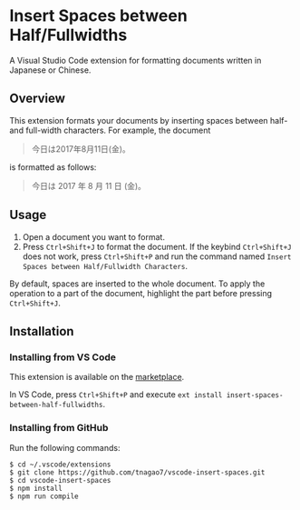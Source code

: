 # Insert Spaces between Half/Fullwidths

A Visual Studio Code extension for formatting documents written in Japanese or Chinese.

## Overview

This extension formats your documents by inserting spaces between half- and full-width characters.
For example, the document

> 今日は2017年8月11日(金)。

is formatted as follows:

> 今日は 2017 年 8 月 11 日 (金)。

## Usage

1. Open a document you want to format.
2. Press ``Ctrl+Shift+J`` to format the document.
   If the keybind ``Ctrl+Shift+J`` does not work, press ``Ctrl+Shift+P`` and run the command named ``Insert Spaces between Half/Fullwidth Characters``.

By default, spaces are inserted to the whole document.
To apply the operation to a part of the document, highlight the part before pressing ``Ctrl+Shift+J``.

## Installation

### Installing from VS Code

This extension is available on the [marketplace](https://marketplace.visualstudio.com/items?itemName=tnagao7.insert-spaces-between-half-fullwidths).

In VS Code, press ``Ctrl+Shift+P`` and execute ``ext install insert-spaces-between-half-fullwidths``.

### Installing from GitHub

Run the following commands:

```
$ cd ~/.vscode/extensions
$ git clone https://github.com/tnagao7/vscode-insert-spaces.git
$ cd vscode-insert-spaces
$ npm install
$ npm run compile
```
